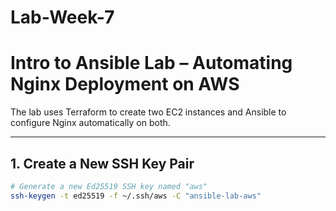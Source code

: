 # Lab-Week-7
# Intro to Ansible Lab – Automating Nginx Deployment on AWS

The lab uses Terraform to create two EC2 instances and Ansible to configure Nginx automatically on both.  

---

##  1. Create a New SSH Key Pair

```bash
# Generate a new Ed25519 SSH key named "aws"
ssh-keygen -t ed25519 -f ~/.ssh/aws -C "ansible-lab-aws"
